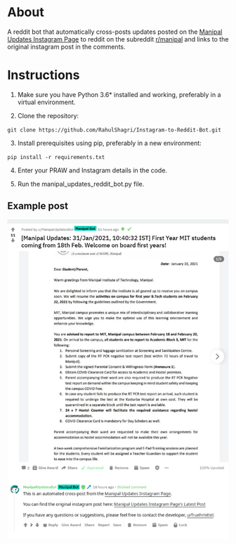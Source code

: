 # About

A reddit bot that automatically cross-posts updates posted on the [Manipal Updates Instagram Page](https://www.instagram.com/manipalupdates/) to reddit on the subreddit [r/manipal](https://www.reddit.com/r/manipal/) and links to the original instagram post in the comments.

<h1>Instructions</h1>

1. Make sure you have Python 3.6* installed and working, preferably in a virtual environment. 

2. Clone the repository:

`git clone https://github.com/RahulShagri/Instagram-to-Reddit-Bot.git`

3. Install prerequisites using pip, preferably in a new environment:

`pip install -r requirements.txt`

4. Enter your PRAW and Instagram details in the code.

5. Run the manipal_updates_reddit_bot.py file.

<h2>Example post</h2>

![Exmaple](images/Example.jpg)